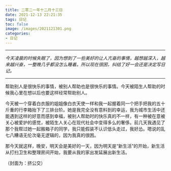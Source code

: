 ```yaml
---
title: 二零二一年十二月十三日
date: 2021-12-13 22:21:35
tags: 日记
toc: false
image: /images/2021121301.png
categories:
- 日记
---
```






------

*今天凌晨的时候失眠了，因为想到了一些美好的让人亢奋的事情，越想越深入，越来越兴奋，一整晚几乎都没怎么睡着。所以现在很困，纠结了好一会还是决定写日记。*

------

帮助别人是很快乐的事情，被别人帮助也是很快乐的事情。今天被陌生人帮助的时候我心里在想以后也要这样经常帮助别人。

今天被一个穿着白衣服的姐姐像白衣天使一样和我一起握着同一个把手把我的五十斤重的行李箱抬下了三排台阶。她是我完全没有意料到的幸运，我为城市生活中还能遇到这样的好意而感到幸福，被别人帮助时的快乐真的不一样，有一种被在意被关心被爱护的感觉，被陌生人关心在现代社会中变得多么的奢侈。前几天我遇见了那个我帮过她一起搬箱子的同学，我只能假装不认识低头走过，我好怂。嗯说的乱七八糟语无伦次毫无逻辑的，因为我真的很困。

那今天就这样，晚安，明天会是美好的一天，因为明天是“新生活”的开始，新生活从打扫卫生和整理房间开始，我要从我的家出发延展出新生活。

（封面为：挤公交）

